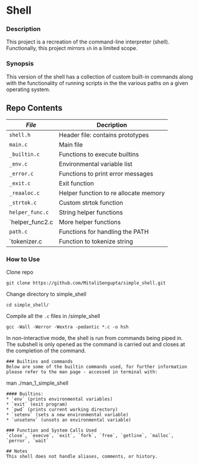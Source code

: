 # Shell
### Description
This project is a recreation of the command-line interpreter (shell).
Functionally, this project  mirrors `sh` in a limited scope.
### Synopsis
This version of the shell has a collection of custom built-in commands along
with the functionality of running scripts in the the various paths on a given operating system.

## Repo Contents

|   ***File***    |  **Decription**                       |
|---------------|---------------------------------------|
|  `shell.h`	|  Header file: contains prototypes	|
|  `main.c`	|  Main file				|
|  `_builtin.c` |  Functions to execute builtins|
|  `_env.c` |  Environmental variable list	|
|  `_error.c`	|  Functions to print error messages|
|  `_exit.c`  |  Exit function	 |
|  `_reaaloc.c`  | Helper function to re allocate memory   |
|  `_strtok.c`	    |  Custom strtok function	|
|  `helper_func.c`  | String helper functions	|
|  `helper_func2.c  | More helper functions  |
|  `path.c`  | Functions for handling the PATH  |
|  `tokenizer.c  | Function to tokenize string  |

### How to Use
Clone repo
```
git clone https://github.com/MitaliSengupta/simple_shell.git
```
Change directory to simple_shell
```
cd simple_shell/
```
Compile all the `.c` files in /simple_shell
```
gcc -Wall -Werror -Wextra -pedantic *.c -o hsh
```

In non-interactive mode, the shell is run from commands being piped in. The subshell
is only opened as the command is carried out and closes at the completion of the command.

```
### Builtins and commands
Below are some of the builtin commands used, for further information please refer to the man page - accessed in terminal with:
```
man ./man_1_simple_shell
```
#### Builtins:
* `env` (prints environmental variables)
* `exit` (exit program)
* `pwd` (prints current working directory)
* `setenv` (sets a new environmental variable)
* `unsetenv` (unsets an environmental variable)

### Function and System Calls Used
`close`, `execve`, `exit`, `fork`, `free`, `getline`, `malloc`, `perror`, `wait`

## Notes
This shell does not handle aliases, comments, or history.


